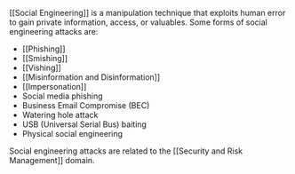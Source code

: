 [[Social Engineering]] is a manipulation technique that exploits human error to gain private information, access, or valuables. Some forms of social engineering attacks are: 

- [[Phishing]]
- [[Smishing]]
- [[Vishing]]
- [[Misinformation and Disinformation]]
- [[Impersonation]]
- Social media phishing
- Business Email Compromise (BEC)
- Watering hole attack
- USB (Universal Serial Bus) baiting
- Physical social engineering 

Social engineering attacks are related to the [[Security and Risk Management]] domain.